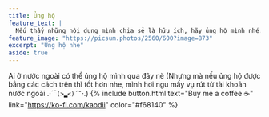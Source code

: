 ```yaml
---
title: Ủng hộ
feature_text: |
  Nếu thấy những nội dung mình chia sẻ là hữu ích, hãy ủng hộ mình nhé. Dù nhiều hay ít thì sự ủng hộ từ các bạn sẽ là động lực lớn cho mình.
feature_image: "https://picsum.photos/2560/600?image=873"
excerpt: "Ủng hộ nhe"
aside: true
---
```

Ai ở nước ngoài có thể ủng hộ mình qua đây nè (Nhưng mà nếu ủng hộ được bằng các cách trên thì tốt hơn nhe, mình hơi ngu mấy vụ rút từ tài khoản nước ngoài .·´¯`(>▂<)´¯`·.)
{% include button.html text="Buy me a coffee ☕️" link="https://ko-fi.com/kaodii" color="#f68140" %}